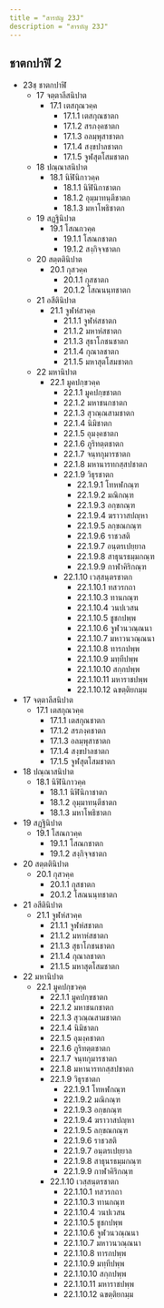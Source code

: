 ```yaml
---
title = "สารบัญ 23J"
description = "สารบัญ 23J"
---
```


## ชาตกปาฬิ 2

- 23ชฺ ชาตกปาฬิ
  - 17 จตฺตาลีสนิปาต
    - 17.1 เตสกุณวคฺค
      - 17.1.1 เตสกุณชาตก
      - 17.1.2 สรภงฺคชาตก
      - 17.1.3 อลมฺพุสาชาตก
      - 17.1.4 สงฺขปาลชาตก
      - 17.1.5 จูฬสุตโสมชาตก
  - 18 ปณฺณาสนิปาต
    - 18.1 นิฬินิกาวคฺค
      - 18.1.1 นิฬินิกาชาตก
      - 18.1.2 อุมฺมาทนฺตีชาตก
      - 18.1.3 มหาโพธิชาตก
  - 19 สฏฺฐินิปาต
    - 19.1 โสณกวคฺค
      - 19.1.1 โสณกชาตก
      - 19.1.2 สงฺกิจฺจชาตก
  - 20 สตฺตตินิปาต
    - 20.1 กุสวคฺค
      - 20.1.1 กุสชาตก
      - 20.1.2 โสณนนฺทชาตก
  - 21 อสีตินิปาต
    - 21.1 จูฬหํสวคฺค
      - 21.1.1 จูฬหํสชาตก
      - 21.1.2 มหาหํสชาตก
      - 21.1.3 สุธาโภชนชาตก
      - 21.1.4 กุณาลชาตก
      - 21.1.5 มหาสุตโสมชาตก
  - 22 มหานิปาต
    - 22.1 มูคปกฺขวคฺค
      - 22.1.1 มูคปกฺขชาตก
      - 22.1.2 มหาชนกชาตก
      - 22.1.3 สุวณฺณสามชาตก
      - 22.1.4 นิมิชาตก
      - 22.1.5 อุมงฺคชาตก
      - 22.1.6 ภูริทตฺตชาตก
      - 22.1.7 จนฺทกุมารชาตก
      - 22.1.8 มหานารทกสฺสปชาตก
      - 22.1.9 วิธุรชาตก
        - 22.1.9.1 โทหฬกณฺฑ
        - 22.1.9.2 มณิกณฺฑ
        - 22.1.9.3 อกฺขกณฺฑ
        - 22.1.9.4 ฆราวาสปญฺหา
        - 22.1.9.5 ลกฺขณกณฺฑ
        - 22.1.9.6 ราชวสติ
        - 22.1.9.7 อนฺตรเปยฺยาล
        - 22.1.9.8 สาธุนรธมฺมกณฺฑ
        - 22.1.9.9 กาฬาคิริกณฺฑ
      - 22.1.10 เวสฺสนฺตรชาตก
        - 22.1.10.1 ทสวรกถา
        - 22.1.10.3 ทานกณฺฑ
        - 22.1.10.4 วนปเวสน
        - 22.1.10.5 ชูชกปพฺพ
        - 22.1.10.6 จูฬวนวณฺณนา
        - 22.1.10.7 มหาวนวณฺณนา
        - 22.1.10.8 ทารกปพฺพ
        - 22.1.10.9 มทฺทีปพฺพ
        - 22.1.10.10 สกฺกปพฺพ
        - 22.1.10.11 มหาราชปพฺพ
        - 22.1.10.12 ฉขตฺติยกมฺม
- 17 จตฺตาลีสนิปาต
  - 17.1 เตสกุณวคฺค
    - 17.1.1 เตสกุณชาตก
    - 17.1.2 สรภงฺคชาตก
    - 17.1.3 อลมฺพุสาชาตก
    - 17.1.4 สงฺขปาลชาตก
    - 17.1.5 จูฬสุตโสมชาตก
- 18 ปณฺณาสนิปาต
  - 18.1 นิฬินิกาวคฺค
    - 18.1.1 นิฬินิกาชาตก
    - 18.1.2 อุมฺมาทนฺตีชาตก
    - 18.1.3 มหาโพธิชาตก
- 19 สฏฺฐินิปาต
  - 19.1 โสณกวคฺค
    - 19.1.1 โสณกชาตก
    - 19.1.2 สงฺกิจฺจชาตก
- 20 สตฺตตินิปาต
  - 20.1 กุสวคฺค
    - 20.1.1 กุสชาตก
    - 20.1.2 โสณนนฺทชาตก
- 21 อสีตินิปาต
  - 21.1 จูฬหํสวคฺค
    - 21.1.1 จูฬหํสชาตก
    - 21.1.2 มหาหํสชาตก
    - 21.1.3 สุธาโภชนชาตก
    - 21.1.4 กุณาลชาตก
    - 21.1.5 มหาสุตโสมชาตก
- 22 มหานิปาต
  - 22.1 มูคปกฺขวคฺค
    - 22.1.1 มูคปกฺขชาตก
    - 22.1.2 มหาชนกชาตก
    - 22.1.3 สุวณฺณสามชาตก
    - 22.1.4 นิมิชาตก
    - 22.1.5 อุมงฺคชาตก
    - 22.1.6 ภูริทตฺตชาตก
    - 22.1.7 จนฺทกุมารชาตก
    - 22.1.8 มหานารทกสฺสปชาตก
    - 22.1.9 วิธุรชาตก
      - 22.1.9.1 โทหฬกณฺฑ
      - 22.1.9.2 มณิกณฺฑ
      - 22.1.9.3 อกฺขกณฺฑ
      - 22.1.9.4 ฆราวาสปญฺหา
      - 22.1.9.5 ลกฺขณกณฺฑ
      - 22.1.9.6 ราชวสติ
      - 22.1.9.7 อนฺตรเปยฺยาล
      - 22.1.9.8 สาธุนรธมฺมกณฺฑ
      - 22.1.9.9 กาฬาคิริกณฺฑ
    - 22.1.10 เวสฺสนฺตรชาตก
      - 22.1.10.1 ทสวรกถา
      - 22.1.10.3 ทานกณฺฑ
      - 22.1.10.4 วนปเวสน
      - 22.1.10.5 ชูชกปพฺพ
      - 22.1.10.6 จูฬวนวณฺณนา
      - 22.1.10.7 มหาวนวณฺณนา
      - 22.1.10.8 ทารกปพฺพ
      - 22.1.10.9 มทฺทีปพฺพ
      - 22.1.10.10 สกฺกปพฺพ
      - 22.1.10.11 มหาราชปพฺพ
      - 22.1.10.12 ฉขตฺติยกมฺม